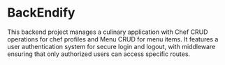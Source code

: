 # BackEndify
This backend project manages a culinary application with Chef CRUD operations for chef profiles and Menu CRUD for menu items. It features a user authentication system for secure login and logout, with middleware ensuring that only authorized users can access specific routes.

